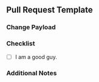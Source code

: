 ## Pull Request Template

### Change Payload

### Checklist
- [ ] I am a good guy.

### Additional Notes